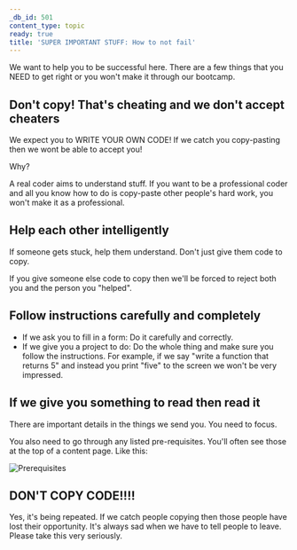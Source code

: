 ```yaml
---
_db_id: 501
content_type: topic
ready: true
title: 'SUPER IMPORTANT STUFF: How to not fail'
---
```


We want to help you to be successful here. There are a few things that you NEED to get right or you won't make it through our bootcamp.

## Don't copy! That's cheating and we don't accept cheaters

We expect you to WRITE YOUR OWN CODE! If we catch you copy-pasting then we wont be able to accept you!

Why?

A real coder aims to understand stuff. If you want to be a professional coder and all you know how to do is copy-paste other people's hard work, you won't make it as a professional.

## Help each other intelligently

If someone gets stuck, help them understand. Don't just give them code to copy.

If you give someone else code to copy then we'll be forced to reject both you and the person you "helped".

## Follow instructions carefully and completely

- If we ask you to fill in a form: Do it carefully and correctly.
- If we give you a project to do: Do the whole thing and make sure you follow the instructions. For example, if we say "write a function that returns 5" and instead you print "five" to the screen we won't be very impressed.

## If we give you something to read then read it

There are important details in the things we send you. You need to focus.

You also need to go through any listed pre-requisites. You'll often see those at the top of a content page. Like this:

![Prerequisites](prereq.png)

## DON'T COPY CODE!!!!

Yes, it's being repeated. If we catch people copying then those people have lost their opportunity. It's always sad when we have to tell people to leave. Please take this very seriously.
